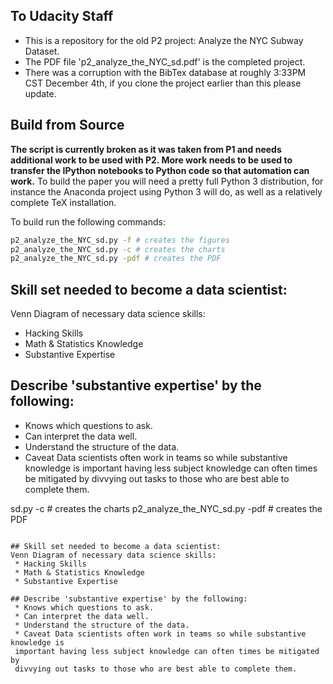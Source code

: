 ## To Udacity Staff
  * This is a repository for the old P2 project: Analyze the NYC Subway Dataset.
  * The PDF file 'p2_analyze_the_NYC_sd.pdf' is the completed project.
  * There was a corruption with the BibTex database at roughly 3:33PM CST December 4th, if you clone the project earlier than this please update.

## Build from Source

**__The script is currently broken as it was taken from P1 and needs additional work to be used with P2.  More work needs to be used to transfer the IPython notebooks to Python code so that automation can work.__**
To build the paper you will need a pretty full Python 3 distribution, for
instance the Anaconda project using Python 3 will do, as well as a relatively
complete TeX installation.

To build run the following commands:

```bash
p2_analyze_the_NYC_sd.py -f # creates the figures
p2_analyze_the_NYC_sd.py -c # creates the charts
p2_analyze_the_NYC_sd.py -pdf # creates the PDF 
```

## Skill set needed to become a data scientist:
Venn Diagram of necessary data science skills:
 * Hacking Skills
 * Math & Statistics Knowledge
 * Substantive Expertise

## Describe 'substantive expertise' by the following:
 * Knows which questions to ask.
 * Can interpret the data well.
 * Understand the structure of the data.
 * Caveat Data scientists often work in teams so while substantive knowledge is
 important having less subject knowledge can often times be mitigated by
 divvying out tasks to those who are best able to complete them.


sd.py -c # creates the charts
p2_analyze_the_NYC_sd.py -pdf # creates the PDF 
```

## Skill set needed to become a data scientist:
Venn Diagram of necessary data science skills:
 * Hacking Skills
 * Math & Statistics Knowledge
 * Substantive Expertise

## Describe 'substantive expertise' by the following:
 * Knows which questions to ask.
 * Can interpret the data well.
 * Understand the structure of the data.
 * Caveat Data scientists often work in teams so while substantive knowledge is
 important having less subject knowledge can often times be mitigated by
 divvying out tasks to those who are best able to complete them.


